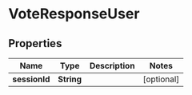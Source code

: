 

# VoteResponseUser


## Properties

| Name | Type | Description | Notes |
|------------ | ------------- | ------------- | -------------|
|**sessionId** | **String** |  |  [optional] |



